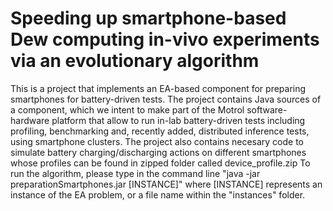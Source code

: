 # Speeding up smartphone-based Dew computing in-vivo experiments via an evolutionary algorithm
This is a project that implements an EA-based component for preparing smartphones for battery-driven tests.
The project contains Java sources of a component, which we intent to make part of the Motrol software-hardware platform that allow to run in-lab battery-driven tests including profiling, benchmarking and, recently added, distributed inference tests, using smartphone clusters.
The project also contains necesary code to simulate battery charging/discharging actions on different smartphones whose profiles can be found in zipped
folder called device_profile.zip
To run the algorithm, please type in the command line "java -jar preparationSmartphones.jar [INSTANCE]" where [INSTANCE] represents an instance of the EA problem, or a file name within the "instances" folder.
